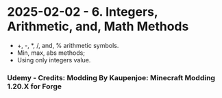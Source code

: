 # 2025-02-02 - 6. Integers, Arithmetic, and, Math Methods 
* +, -, *, /, and, % arithmetic symbols.
* Min, max, abs methods;
* Using only integers value. 

### Udemy - Credits: Modding By Kaupenjoe: Minecraft Modding 1.20.X for Forge
